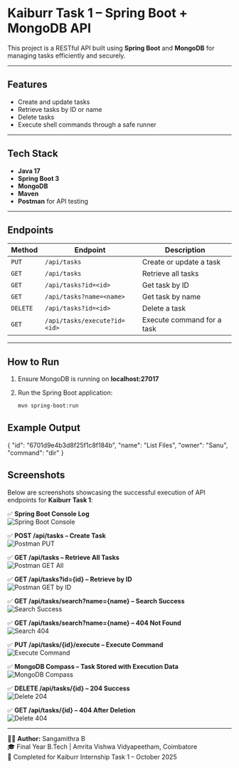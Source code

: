 # Kaiburr Task 1 – Spring Boot + MongoDB API

This project is a RESTful API built using **Spring Boot** and **MongoDB** for managing tasks efficiently and securely.

---

## Features
- Create and update tasks  
- Retrieve tasks by ID or name  
- Delete tasks  
- Execute shell commands through a safe runner  

---

## Tech Stack
- **Java 17**  
- **Spring Boot 3**  
- **MongoDB**  
- **Maven**  
- **Postman** for API testing  

---

## Endpoints

| Method | Endpoint | Description |
|---------|-----------|-------------|
| `PUT` | `/api/tasks` | Create or update a task |
| `GET` | `/api/tasks` | Retrieve all tasks |
| `GET` | `/api/tasks?id=<id>` | Get task by ID |
| `GET` | `/api/tasks?name=<name>` | Get task by name |
| `DELETE` | `/api/tasks?id=<id>` | Delete a task |
| `GET` | `/api/tasks/execute?id=<id>` | Execute command for a task |

---

##  How to Run

1. Ensure MongoDB is running on **localhost:27017**  
2. Run the Spring Boot application:

   ```bash
   mvn spring-boot:run
## Example Output
{
  "id": "6701d9e4b3d8f25f1c8f184b",
  "name": "List Files",
  "owner": "Sanu",
  "command": "dir"
}

## Screenshots

Below are screenshots showcasing the successful execution of API endpoints for **Kaiburr Task 1**:

✅ **Spring Boot Console Log**  
![Spring Boot Console](screenshots/1-vscode-terminal.png)

✅ **POST /api/tasks – Create Task**  
![Postman PUT](screenshots/2-put-task.png)

✅ **GET /api/tasks – Retrieve All Tasks**  
![Postman GET All](screenshots/3-get-all.png)

✅ **GET /api/tasks?id={id} – Retrieve by ID**  
![Postman GET by ID](screenshots/4-get-by-id.png)

✅ **GET /api/tasks/search?name={name} – Search Success**  
![Search Success](screenshots/5-search-success.png)

✅ **GET /api/tasks/search?name={name} – 404 Not Found**  
![Search 404](screenshots/6-search-404.png)

✅ **PUT /api/tasks/{id}/execute – Execute Command**  
![Execute Command](screenshots/7-execute.png)

✅ **MongoDB Compass – Task Stored with Execution Data**  
![MongoDB Compass](screenshots/8-compass.png)

✅ **DELETE /api/tasks/{id} – 204 Success**  
![Delete 204](screenshots/9-delete-204.png)

✅ **GET /api/tasks/{id} – 404 After Deletion**  
![Delete 404](screenshots/10-delete-404.png)

---

🧑‍💻 **Author:** Sangamithra B  
🎓 Final Year B.Tech | Amrita Vishwa Vidyapeetham, Coimbatore  
📅 Completed for Kaiburr Internship Task 1 – October 2025
